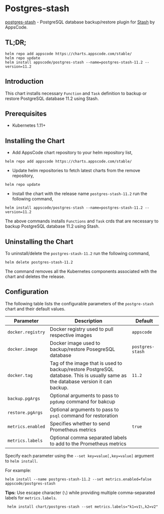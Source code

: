 # Postgres-stash

[postgres-stash](https://github.com/stashed/postgres-stash) - PostgreSQL database backup/restore plugin for [Stash](https://appscode.com/products/stash/) by AppsCode.

## TL;DR;

```console
helm repo add appscode https://charts.appscode.com/stable/
helm repo update
helm install appscode/postgres-stash --name=postgres-stash-11.2 --version=11.2
```

## Introduction

This chart installs necessary `Function` and `Task` definition to backup or restore PostgreSQL database 11.2 using Stash.

## Prerequisites

- Kubernetes 1.11+

## Installing the Chart

- Add AppsCode chart repository to your helm repository list,

```console
helm repo add appscode https://charts.appscode.com/stable/
```

- Update helm repositories to fetch latest charts from the remove repository,

```console
helm repo update
```

- Install the chart with the release name `postgres-stash-11.2` run the following command,

```console
helm install appscode/postgres-stash --name=postgres-stash-11.2 --version=11.2
```

The above commands installs `Functions` and `Task` crds that are necessary to backup PostgreSQL database 11.2 using Stash.

## Uninstalling the Chart

To uninstall/delete the `postgres-stash-11.2` run the following command,

```console
helm delete postgres-stash-11.2
```

The command removes all the Kubernetes components associated with the chart and deletes the release.

## Configuration

The following table lists the configurable parameters of the `postgre-stash` chart and their default values.

|     Parameter     |                                                           Description                                                            |     Default      |
| ----------------- | -------------------------------------------------------------------------------------------------------------------------------- | ---------------- |
| `docker.registry` | Docker registry used to pull respective images                                                                                   | `appscode`       |
| `docker.image`    | Docker image used to backup/restore PosegreSQL database                                                                          | `postgres-stash` |
| `docker.tag`      | Tag of the image that is used to backup/restore PostgreSQL database. This is usually same as the database version it can backup. | `11.2`           |
| `backup.pgArgs`   | Optional arguments to pass to `pgdump` command  for bakcup                                                                       |                  |
| `restore.pgArgs`  | Optional arguments to pass to `psql` command for restoration                                                                     |                  |
| `metrics.enabled` | Specifies whether to send Prometheus metrics                                                                                     | `true`           |
| `metrics.labels`  | Optional comma separated labels to add to the Prometheus metrics                                                                 |                  |

Specify each parameter using the `--set key=value[,key=value]` argument to `helm install`.

For example:

```console
helm install --name postgres-stash-11.2 --set metrics.enabled=false appscode/postgres-stash
```

**Tips:** Use escape character (`\`) while providing multiple comma-separated labels for `metrics.labels`.

```console
 helm install chart/postgres-stash --set metrics.labels="k1=v1\,k2=v2"
```
